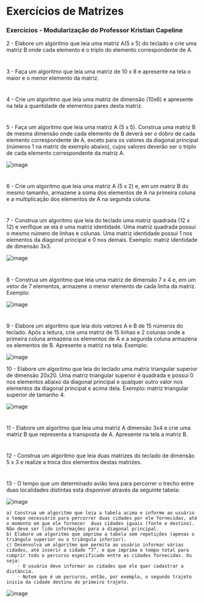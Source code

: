 # Exercícios de Matrizes
### Exercícios - Modularização do Professor Kristian Capeline

2 - Elabore um algoritmo que leia uma matriz A(5 x 5) do teclado e crie uma matriz B onde cada elemento é o triplo do elemento correspondente de A.

#

3 - Faça um algoritmo que leia uma matriz de 10 x 8 e apresente na tela o maior e o menor elemento da matriz.

#

4 - Crie um algoritmo que leia uma matriz de dimensão (10x6) e apresente na tela a quantidade de elementos pares desta matriz.

#

5 - Faça um algoritmo que leia uma matriz A (5 x 5). Construa uma matriz B de mesma dimensão onde cada elemento de B deverá ser o dobro de cada elemento correspondente de A, exceto para os valores da diagonal principal (números 1 na matriz de exemplo abaixo), cujos valores deverão ser o triplo de cada elemento correspondente da matriz A.

![image](https://user-images.githubusercontent.com/67654551/140597375-203e4111-cc25-4ffd-af23-d57afbda9cbd.png)

#

6 - Crie um algoritmo que leia uma matriz A (5 x 2) e, em um matriz  B do mesmo tamanho, armazene a soma dos elementos de A na primeira coluna e a multiplicação dos elementos de A na segunda coluna.

#

7 - Construa um algoritmo que leia do teclado uma matriz quadrada (12 x 12) e verifique se ela é uma matriz identidade. Uma matriz quadrada possui o mesmo número de linhas e colunas. Uma matriz identidade possui 1 nos elementos da diagonal principal e 0 nos demais. Exemplo: matriz identidade de dimensão 3x3. 

![image](https://user-images.githubusercontent.com/67654551/140597392-17192e9a-b21b-4aa9-a070-d27f45376f01.png)

#

8 - Construa um algoritmo que leia uma matriz de dimensão 7 x 4 e, em um vetor de 7 elementos, armazene o menor elemento de cada linha da matriz. Exemplo:

![image](https://user-images.githubusercontent.com/67654551/140597402-97eb411b-2622-40cd-8a45-4ed42a88bcb3.png)

#

9 - Elabore um algoritmo que leia dois vetores A e B de 15 números do teclado. Após a leitura, crie uma matriz de 15 linhas e 2 colunas onde a primeira coluna armazena os elementos de A e a segunda coluna armazena os elementos de B. Apresente a matriz na tela. Exemplo:

![image](https://user-images.githubusercontent.com/67654551/140597413-26330852-1c06-4bd3-8fce-120ddb5778c2.png)

10 - Elabore um algoritmo que leia do teclado uma matriz triangular superior de dimensão 20x20. Uma matriz triangular superior é quadrada e possui 0 nos elementos abaixo da diagonal principal e qualquer outro valor nos elementos da diagonal principal e acima dela. Exemplo: matriz triangular superior de tamanho 4.

![image](https://user-images.githubusercontent.com/67654551/140597418-5e208333-dd4e-47b5-aaf9-ad820eefbb1f.png)

#

11 - Elabore um algoritmo que leia uma matriz A dimensão 3x4 e crie uma matriz B que representa a transposta de A. Apresente na tela a matriz B.

#

12 - Construa um algoritmo que leia duas matrizes do teclado de dimensão 5 x 3 e realize a troca dos elementos destas matrizes.

#

13 - O tempo que um determinado avião leva para percorrer o trecho entre duas localidades distintas está disponível através da seguinte tabela:

![image](https://user-images.githubusercontent.com/67654551/140597439-89464df6-f14c-4716-a81b-dd059ec222c6.png)

    a) Construa um algoritmo que leia a tabela acima e informe ao usuário o tempo necessário para percorrer duas cidades por ele fornecidas, até o momento em que ele fornecer  duas cidades iguais (fonte e destino). Não deve ser lido informações para a diagonal principal.
    b) Elabore um algoritmo que imprima a tabela sem repetições (apenas o triângulo superior ou o triângulo inferior).
    c) Desenvolva um algoritmo que permita ao usuário informar várias cidades, até inserir a cidade “7”, e que imprima o tempo total para cumprir todo o percurso especificado entre as cidades fornecidas. Ou seja:
        ◦ O usuário deve informar as cidades que ele quer cadastrar a distância.
        ◦ Notem que é um percurso, então, por exemplo, o segundo trajeto inicia da cidade destino do primeiro trajeto.

![image](https://user-images.githubusercontent.com/67654551/140597457-dd264a33-d1d3-4891-b428-e76adb720839.png)
